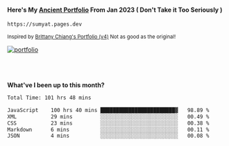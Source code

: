 #### Here's My [Ancient Portfolio](https://sumyat.pages.dev) From Jan 2023 ( Don't Take it Too Seriously ) 
````bash
https://sumyat.pages.dev 
````

<sub>Inspired by [Brittany Chiang's Portfolio (v4)](https://v4.brittanychiang.com/) Not as good as the original!</sub>


<a href='https://sumyat.pages.dev/'>
    <img src='https://github.com/sumyat-aung/sumyat-aung/assets/108873224/c9b4f2be-c585-4dd3-84e1-692c3854a6d8' alt='portfolio' align='center' />
</a>


<br />
<br />


<br />
<br />

**What've I been up to this month?**

<!--START_SECTION:waka-->

```txt
Total Time: 101 hrs 48 mins

JavaScript    100 hrs 40 mins ████████████████████████▓   98.89 %
XML           29 mins         ░░░░░░░░░░░░░░░░░░░░░░░░░   00.49 %
CSS           23 mins         ░░░░░░░░░░░░░░░░░░░░░░░░░   00.38 %
Markdown      6 mins          ░░░░░░░░░░░░░░░░░░░░░░░░░   00.11 %
JSON          4 mins          ░░░░░░░░░░░░░░░░░░░░░░░░░   00.08 %
```

<!--END_SECTION:waka-->




